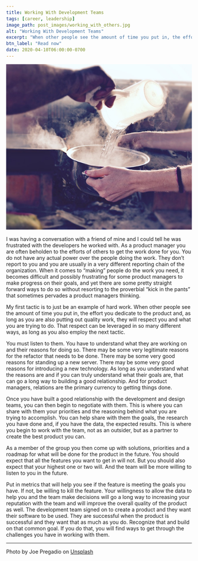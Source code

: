 ```yaml
---
title: Working With Development Teams
tags: [career, leadership]
image_path: post_images/working_with_others.jpg
alt: "Working With Development Teams"
excerpt: "When other people see the amount of time you put in, the effort you dedicate to the product and, as long as you are also putting out quality work, they will respect you and what you are trying to do."
btn_label: "Read now"
date: 2020-04-10T06:00:00-0700
---
```

![working_with_others][image]

I was having a conversation with a friend of mine and I could tell he was frustrated with the developers he worked with. As a product manager you are often beholden to the efforts of others to get the work done for you. You do not have any actual power over the people doing the work. They don’t report to you and you are usually in a very different reporting chain of the organization. When it comes to “making” people do the work you need, it becomes difficult and possibly frustrating for some product managers to make progress on their goals, and yet there are some pretty straight forward ways to do so without resorting to the proverbial “kick in the pants” that sometimes pervades a product managers thinking.

My first tactic is to just be an example of hard work. When other people see the amount of time you put in, the effort you dedicate to the product and, as long as you are also putting out quality work, they will respect you and what you are trying to do. That respect can be leveraged in so many different ways, as long as you also employ the next tactic.

You must listen to them. You have to understand what they are working on and their reasons for doing so. There may be some very legitimate reasons for the refactor that needs to be done. There may be some very good reasons for standing up a new server. There may be some very good reasons for introducing a new technology. As long as you understand what the reasons are and if you can truly understand what their goals are, that can go a long way to building a good relationship. And for product managers, relations are the primary currency to getting things done.

Once you have built a good relationship with the development and design teams, you can then begin to negotiate with them. This is where you can share with them your priorities and the reasoning behind what you are trying to accomplish. You can help share with them the goals, the research you have done and, if you have the data, the expected results. This is where you begin to work with the team, not as an outsider, but as a partner to create the best product you can. 

As a member of the group you then come up with solutions, priorities and a roadmap for what will be done for the product in the future. You should expect that all the features you want to get in will not. But you should also expect that your highest one or two will. And the team will be more willing to listen to you in the future. 

Put in metrics that will help you see if the feature is meeting the goals you have. If not, be willing to kill the feature. Your willingness to allow the data to help you and the team make decisions will go a long way to increasing your reputation with the team and will improve the overall quality of the product as well. The development team signed on to create a product and they want their software to be used. They are successful when the product is successful and they want that as much as you do. Recognize that and build on that common goal. If you do that, you will find ways to get through the challenges you have in working with them.

---
Photo by Joe Pregadio on [Unsplash][unsplash]

[image]: /images/post_images/working_with_others.jpg
[unsplash]: https://unsplash.com/photos/KJQO2Sckwyo
